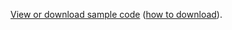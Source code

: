 [View or download sample code](https://github.com/aspnet/Docs/tree/master/aspnetcore/grpc/grpc-start/samples/) ([how to download](xref:index#how-to-download-a-sample)).